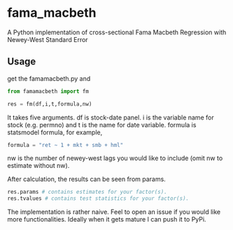 # fama_macbeth
A Python implementation of cross-sectional Fama Macbeth Regression with Newey-West Standard Error

## Usage
get the famamacbeth.py and

```python
from famamacbeth import fm

res = fm(df,i,t,formula,nw)

```
It takes five arguments. df is stock-date panel. i is the variable name for stock (e.g. permno) and t is the name for date variable. formula is statsmodel formula, for example,

```python
formula = "ret ~ 1 + mkt + smb + hml"
```

nw is the number of newey-west lags you would like to include (omit nw to estimate without nw).

After calculation, the results can be seen from params.

```python
res.params # contains estimates for your factor(s).
res.tvalues # contains test statistics for your factor(s).
```

The implementation is rather naive. Feel to open an issue if you would like more functionalities. Ideally when it gets mature I can push it to PyPi.
